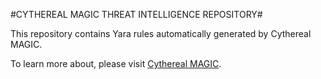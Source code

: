 #CYTHEREAL MAGIC THREAT INTELLIGENCE REPOSITORY#

This repository contains Yara rules automatically generated by Cythereal MAGIC.

To learn more about, please visit [Cythereal MAGIC](https://medium.com/@arun_73782/cythereal-magic-e68b0c943b1d).



